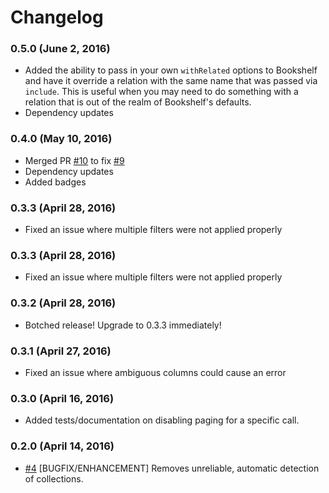 # Changelog

### 0.5.0 (June 2, 2016)
- Added the ability to pass in your own `withRelated` options to Bookshelf and have it override a relation with the same name that was passed via `include`. This is useful when you may need to do something with a relation that is out of the realm of Bookshelf's defaults.
- Dependency updates

### 0.4.0 (May 10, 2016)
- Merged PR [#10](https://github.com/scoutforpets/bookshelf-jsonapi-params/pull/10) to fix [#9](https://github.com/scoutforpets/bookshelf-jsonapi-params/issues/9)
- Dependency updates
- Added badges

### 0.3.3 (April 28, 2016)
- Fixed an issue where multiple filters were not applied properly

### 0.3.3 (April 28, 2016)
- Fixed an issue where multiple filters were not applied properly

### 0.3.2 (April 28, 2016)
- Botched release! Upgrade to 0.3.3 immediately!

### 0.3.1 (April 27, 2016)
- Fixed an issue where ambiguous columns could cause an error

### 0.3.0 (April 16, 2016)
- Added tests/documentation on disabling paging for a specific call.

### 0.2.0 (April 14, 2016)

- [#4](https://github.com/scoutforpets/bookshelf-jsonapi-params/pull/5) [BUGFIX/ENHANCEMENT] Removes unreliable, automatic detection of collections.
